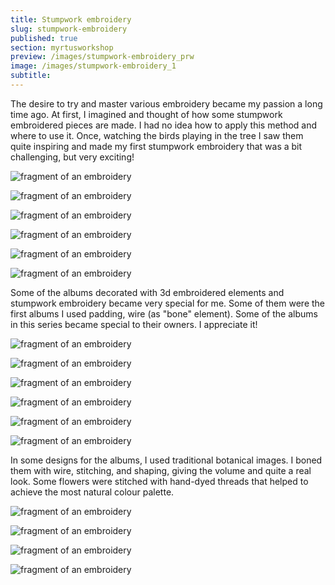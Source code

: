 ```yaml
---
title: Stumpwork embroidery
slug: stumpwork-embroidery
published: true
section: myrtusworkshop
preview: /images/stumpwork-embroidery_prw
image: /images/stumpwork-embroidery_1
subtitle:
---
```


The desire to try and master various embroidery became my passion a long time ago. At first, I imagined and thought of how some stumpwork embroidered pieces are made. I had no idea how to apply this method and where to use it. Once, watching the birds playing in the tree I saw them quite inspiring and made my first stumpwork embroidery that was a bit challenging, but very exciting!

![fragment of an embroidery](/images/stumpwork-embroidery_2)

![fragment of an embroidery](/images/stumpwork-embroidery_3)

![fragment of an embroidery](/images/stumpwork-embroidery_4)

![fragment of an embroidery](/images/stumpwork-embroidery_5)

![fragment of an embroidery](/images/stumpwork-embroidery_6)

![fragment of an embroidery](/images/stumpwork-embroidery_7)

Some of the albums decorated with 3d embroidered elements and stumpwork embroidery became very special for me. Some of them were the first albums I used padding, wire (as "bone" element). Some of the albums in this series became special to their owners. I appreciate it!

![fragment of an embroidery](/images/stumpwork-embroidery_8)

![fragment of an embroidery](/images/stumpwork-embroidery_9)

![fragment of an embroidery](/images/stumpwork-embroidery_10)

![fragment of an embroidery](/images/stumpwork-embroidery_11)

![fragment of an embroidery](/images/stumpwork-embroidery_12)

![fragment of an embroidery](/images/stumpwork-embroidery_13)

In some designs for the albums, I used traditional botanical images. I boned them with wire, stitching, and shaping, giving the volume and quite a real look. Some flowers were stitched with hand-dyed threads that helped to achieve the most natural colour palette.

![fragment of an embroidery](/images/stumpwork-embroidery_14)

![fragment of an embroidery](/images/stumpwork-embroidery_15)

![fragment of an embroidery](/images/stumpwork-embroidery_16)

![fragment of an embroidery](/images/stumpwork-embroidery_17)

